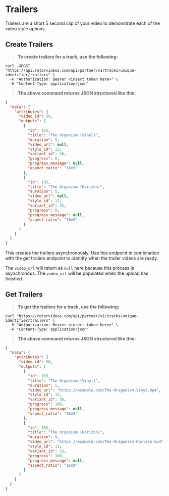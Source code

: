# Trailers

Trailers are a short 5 second clip of your video to demonstrate each of the video style options.

## Create Trailers

> **To create trailers for a track, use the following:**

```shell
curl -XPOST
"https://api.rotorvideos.com/api/partner/v1/tracks/unique-identifier/trailers" \
  -H "Authorization: Bearer <insert token here>" \
  -H "Content-Type: application/json"
```

> **The above command returns JSON structured like this:**

```json
{
  "data": {
    "attributes": {
      "video_id": 56,
      "outputs": [
        {
          "id": 103,
          "title": "The Organism (Vinyl)",
          "duration": 5,
          "video_url": null,
          "style_id": 12,
          "variant_id": 36,
          "progress": 0,
          "progress_message": null,
          "aspect_ratio": "16x9"
        },
        {
          "id": 102,
          "title": "The Organism (Horizon)",
          "duration": 5,
          "video_url": null,
          "style_id": 11,
          "variant_id": 33,
          "progress": 0,
          "progress_message": null,
          "aspect_ratio": "16x9"
        }
      ]
    }
  }
}
```

This creates the trailers asynchronously. Use this endpoint in combination with the get trailers endpoint to identify when the trailer videos are ready.

<aside class="notice">
The <code>video_url</code> will return as <code>null</code> here because this process is asynchronous. The <code>video_url</code> will be populated when the upload has finished.
</aside>

## Get Trailers

> **To get the trailers for a track, use the following:**

```shell
curl "https://rotorvideos.com/api/partner/v1/tracks/unique-identifier/trailers" \
  -H "Authorization: Bearer <insert token here>" \
  -H "Content-Type: application/json"
```

> **The above command returns JSON structured like this:**

```json
{
  "data": {
    "attributes": {
      "video_id": 56,
      "outputs": [
        {
          "id": 103,
          "title": "The Organism (Vinyl)",
          "duration": 5,
          "video_url": "https://example.com/The-Oraganism-Vinyl.mp4",
          "style_id": 12,
          "variant_id": 36,
          "progress": 100,
          "progress_message": null,
          "aspect_ratio": "16x9"
        },
        {
          "id": 102,
          "title": "The Organism (Horizon)",
          "duration": 5,
          "video_url": "https://example.com/The-Oraganism-Horizon.mp4",
          "style_id": 11,
          "variant_id": 33,
          "progress": 100,
          "progress_message": null,
          "aspect_ratio": "16x9"
        }
      ]
    }
  }
}
```
